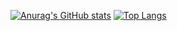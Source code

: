 [![Anurag's GitHub stats](https://github-readme-stats.vercel.app/api?username=ericdennis7&show_icons&theme=github_dark&hide=prs,issues)](https://github.com/anuraghazra/github-readme-stats)
[![Top Langs](https://github-readme-stats.vercel.app/api/top-langs/?username=ericdennis7&theme=github_dark&langs_count=1)](https://github.com/anuraghazra/github-readme-stats)
